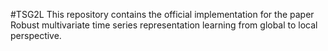 #TSG2L
This repository contains the official implementation for the paper Robust multivariate time series representation learning from global to local perspective.

